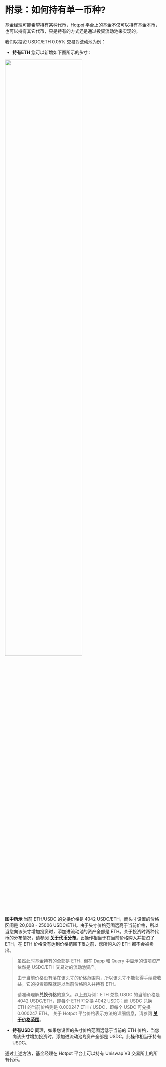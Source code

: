 # 附录：如何持有单一币种?

基金经理可能希望持有某种代币，Hotpot 平台上的基金不仅可以持有基金本币，也可以持有其它代币，只是持有的方式还是通过投资流动池来实现的。

我们以投资 USDC/ETH 0.05% 交易对流动池为例：

* **持有ETH** 您可以新增如下图所示的头寸：

<img src="../../assets/imgs/holdETH.gif" width="70%">

**图中所示** 当前 ETH/USDC 的兑换价格是 4042 USDC/ETH，而头寸设置的价格区间是 20,008 - 25006 USDC/ETH。由于头寸价格范围远高于当前价格，所以当您向该头寸增加投资时，添加进流动池的资产全部是 ETH。关于投资时两种代币的分布情况，请参阅 [**关于代币分布**](./13-附录4：关于代币分布.md)。此操作相当于在当前价格购入并投资了 ETH，在 ETH 价格没有达到价格范围下限之前，您所购入的 ETH 都不会被卖出。

> 虽然此时基金持有的全部是 ETH，但在 Dapp 和 Query 中显示的该项资产依然是 USDC/ETH 交易对的流动池资产。
>
> 由于当前价格没有落在该头寸的价格范围内，所以该头寸不能获得手续费收益，它的投资策略就是以当前价格购入并持有 ETH。
>
> 请准确理解**兑换价格**的意义。以上图为例：ETH 兑换 USDC 的当前价格是 4042 USDC/ETH，即每个 ETH 可兑换 4042 USDC；而 USDC 兑换 ETH 的当前价格则是 0.000247 ETH / USDC，即每个 USDC 可兑换 0.000247 ETH。 关于 Hotpot 平台价格表示方法的详细信息，请参阅 [**关于价格范围**](./11-附录2：关于价格范围.md)。

* **持有USDC** 同理，如果您设置的头寸价格范围远低于当前的 ETH 价格，当您向该头寸增加投资时，添加进流动池的资产全部是 USDC。此操作相当于持有 USDC。



通过上述方法，基金经理在 Hotpot 平台上可以持有 Uniswap V3 交易所上的所有代币。
